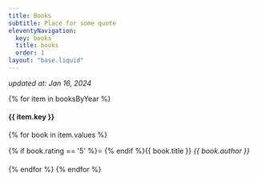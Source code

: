 ```yaml
---
title: Books
subtitle: Place for some quote
eleventyNavigation:
  key: books
  title: books
  order: 1
layout: "base.liquid"
---
```

<i>updated at: Jan 16, 2024</i>
<div>
  {% for item in booksByYear %}
  <h4>{{ item.key }}</h4>
  {% for book in item.values %}
  <p>{% if book.rating == '5' %}⭐️ {% endif %}{{ book.title }} <i class="book-author">{{ book.author }}</i></p>
  {% endfor %}
  {% endfor %}
</div>